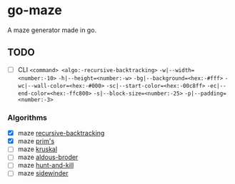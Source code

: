 # go-maze

A maze generator made in go.

## TODO

- [ ] CLI `<command> <algo:-recursive-backtracking>` `-w|--width=<number:-10>` `-h|--height=<number:-w>` `-bg|--background=<hex:-#fff>` `-wc|--wall-color=<hex:-#000>` `-sc|--start-color=<hex:-00c8ff>` `-ec|--end-color=<hex:-ffc800>` `-s|--block-size=<number:-25>` `-p|--padding=<number:-3>`

### Algorithms
- [x] maze [recursive-backtracking](https://weblog.jamisbuck.org/2010/12/27/maze-generation-recursive-backtracking)
- [x] maze [prim's](https://weblog.jamisbuck.org/2011/1/10/maze-generation-prim-s-algorithm)
- [ ] maze [kruskal](https://weblog.jamisbuck.org/2011/1/3/maze-generation-kruskal-s-algorithm.html)
- [ ] maze [aldous-broder](https://weblog.jamisbuck.org/2011/1/17/maze-generation-aldous-broder-algorithm.html)
- [ ] maze [hunt-and-kill](https://weblog.jamisbuck.org/2011/1/24/maze-generation-hunt-and-kill-algorithm.html)
- [ ] maze [sidewinder](https://weblog.jamisbuck.org/2011/2/3/maze-generation-sidewinder-algorithm.html)
